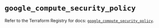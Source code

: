 # `google_compute_security_policy`

Refer to the Terraform Registry for docs: [`google_compute_security_policy`](https://registry.terraform.io/providers/hashicorp/google/6.48.0/docs/resources/compute_security_policy).
